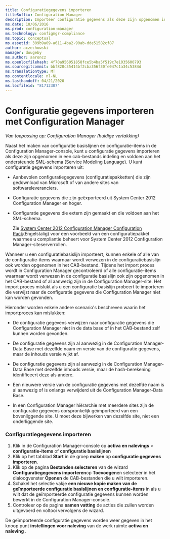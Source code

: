 ```yaml
---
title: Configuratiegegevens importeren
titleSuffix: Configuration Manager
description: Importeer configuratie gegevens als deze zijn opgenomen in een cab-bestands indeling en voldoen aan het ondersteunde taal schema voor service modellering.
ms.date: 10/06/2016
ms.prod: configuration-manager
ms.technology: configmgr-compliance
ms.topic: conceptual
ms.assetid: 309b9a09-a611-4ba2-90ab-dde51582cf87
author: aczechowski
manager: dougeby
ms.author: aaroncz
ms.openlocfilehash: 4f70a956051858fce5b4ba5f519c7e1035600793
ms.sourcegitcommit: bbf820c35414bf2cba356f30fe047c1a34c5384d
ms.translationtype: MT
ms.contentlocale: nl-NL
ms.lasthandoff: 04/21/2020
ms.locfileid: "81712307"
---
```

# <a name="import-configuration-data-with-configuration-manager"></a>Configuratie gegevens importeren met Configuration Manager

*Van toepassing op: Configuration Manager (huidige vertakking)*

Naast het maken van configuratie basislijnen en configuratie-items in de Configuration Manager-console, kunt u configuratie gegevens importeren als deze zijn opgenomen in een cab-bestands indeling en voldoen aan het ondersteunde SML-schema (Service Modeling Language). U kunt configuratie gegevens importeren uit:  

- Aanbevolen configuratiegegevens (configuratiepakketten) die zijn gedownload van Microsoft of van andere sites van softwareleveranciers.  

- Configuratie gegevens die zijn geëxporteerd uit System Center 2012 Configuration Manager en hoger.  

- Configuratie gegevens die extern zijn gemaakt en die voldoen aan het SML-schema.  

  Zie [System Center 2012 Configuration Manager Configuration Pack](https://www.microsoft.com/download/details.aspx?id=30710&WT.mc_id=rss_alldownloads_all)(Engelstalig) voor een voorbeeld van een configuratiepakket waarmee u compliantie beheert voor System Center 2012 Configuration Manager-siteserverrollen.  

Wanneer u een configuratiebasislijn importeert, kunnen enkele of alle van de configuratie-items waarnaar wordt verwezen in de configuratiebasislijn ook worden opgenomen in het CAB-bestand. Tijdens het import proces wordt in Configuration Manager gecontroleerd of alle configuratie-items waarnaar wordt verwezen in de configuratie basislijn ook zijn opgenomen in het CAB-bestand of al aanwezig zijn in de Configuration Manager-site. Het import proces mislukt als u een configuratie basislijn probeert te importeren die verwijst naar de configuratie gegevens die Configuration Manager niet kan worden gevonden.  

Hieronder worden enkele andere scenario's beschreven waarin het importproces kan mislukken:  

-   De configuratie gegevens verwijzen naar configuratie gegevens die Configuration Manager niet in de data base of in het CAB-bestand zelf kunnen worden gevonden.  

-   De configuratie gegevens zijn al aanwezig in de Configuration Manager-Data Base met dezelfde naam en versie van de configuratie gegevens, maar de inhouds versie wijkt af.  

-   De configuratie gegevens zijn al aanwezig in de Configuration Manager-Data Base met dezelfde inhouds versie, maar de hash-berekening identificeert deze als andere.  

-   Een nieuwere versie van de configuratie gegevens met dezelfde naam is al aanwezig of is onlangs verwijderd uit de Configuration Manager-Data Base.  

-   In een Configuration Manager hiërarchie met meerdere sites zijn de configuratie gegevens oorspronkelijk geïmporteerd van een bovenliggende site. U moet deze bijwerken van dezelfde site, niet een onderliggende site.  

### <a name="import-configuration-data"></a>Configuratiegegevens importeren  

1.  Klik in de Configuration Manager-console op **activa en nalevings** > **configuratie-items** of **configuratie basislijnen**
2.  Klik op het tabblad **Start** in de groep **maken** op **configuratie gegevens importeren**.  
3.  Klik op de pagina **Bestanden selecteren** van de wizard **Configuratiegegevens importeren**op **Toevoegen**en selecteer in het dialoogvenster **Openen** de CAB-bestanden die u wilt importeren.  
4.  Schakel het selectie vakje **een nieuwe kopie maken van de geïmporteerde configuratie basislijnen en configuratie-items** in als u wilt dat de geïmporteerde configuratie gegevens kunnen worden bewerkt in de Configuration Manager-console.  
5.  Controleer op de pagina **samen vatting** de acties die zullen worden uitgevoerd en voltooi vervolgens de wizard.  

De geïmporteerde configuratie gegevens worden weer gegeven in het knoop punt **instellingen voor naleving** van de werk ruimte **activa en naleving** .  
